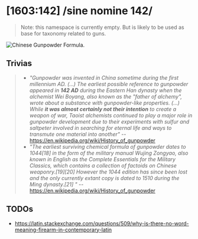 # [1603:142]  /sine nomine 142/

> Note: this namespace is currently empty. But is likely to be used as base for taxonomy related to guns.


![Chinese Gunpowder Formula.](https://upload.wikimedia.org/wikipedia/commons/thumb/c/c2/Chinese_Gunpowder_Formula.JPG/1024px-Chinese_Gunpowder_Formula.JPG)

## Trivias
> - _"Gunpowder was invented in China sometime during the first millennium AD. (...) The earliest possible reference to gunpowder appeared in **142 AD** during the Eastern Han dynasty when the alchemist Wei Boyang, also known as the "father of alchemy", wrote about a substance with gunpowder-like properties. (...) While **it was almost certainly not their intention** to create a weapon of war, Taoist alchemists continued to play a major role in gunpowder development due to their experiments with sulfur and saltpeter involved in searching for eternal life and ways to transmute one material into another"_ -- https://en.wikipedia.org/wiki/History_of_gunpowder
> - _"The earliest surviving chemical formula of gunpowder dates to 1044[18] in the form of the military manual Wujing Zongyao, also known in English as the Complete Essentials for the Military Classics, which contains a collection of factoids on Chinese weaponry.[19][20] However the 1044 edition has since been lost and the only currently extant copy is dated to 1510 during the Ming dynasty.[21] "_ -- https://en.wikipedia.org/wiki/History_of_gunpowder

<!--

>   - https://en.wikipedia.org/wiki/Wei_Boyang

The earliest surviving chemical formula of gunpowder dates to 1044[18] in the form of the military manual Wujing Zongyao, also known in English as the Complete Essentials for the Military Classics, which contains a collection of factoids on Chinese weaponry.[19][20]

- https://en.wikipedia.org/wiki/Wujing_Zongyao
-->

## TODOs
- https://latin.stackexchange.com/questions/509/why-is-there-no-word-meaning-firearm-in-contemporary-latin
